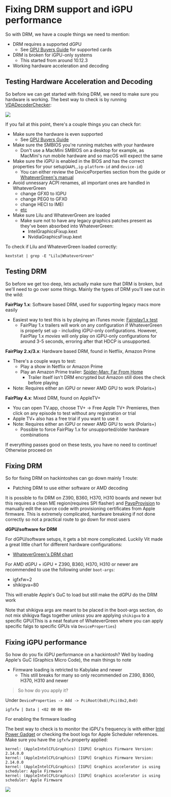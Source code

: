 # Fixing DRM support and iGPU performance

So with DRM, we have a couple things we need to mention:


* DRM requires a supported dGPU
   * See [GPU Buyers Guide](https://khronokernel-3.gitbook.io/gpu-buyers-guide/) for supported cards
* DRM is broken for iGPU-only systems
   * This started from around 10.12.3
* Working hardware acceleration and decoding

## Testing Hardware Acceleration and Decoding

So before we can get started with fixing DRM, we need to make sure you hardware is working. The best way to check is by running [VDADecoderChecker](https://i.applelife.ru/2019/05/451893_10.12_VDADecoderChecker.zip):

![](https://cdn.discordapp.com/attachments/683011276938543134/692237447203127356/Screen_Shot_2020-03-24_at_11.04.19_PM.png)

If you fail at this point, there's a couple things you can check for:

* Make sure the hardware is even supported
   * See [GPU Buyers Guide](https://khronokernel-3.gitbook.io/gpu-buyers-guide/)
* Make sure the SMBIOS you're running matches with your hardware
   * Don't use a MacMini SMBIOS on a desktop for example, as MacMini's run mobile hardware and so macOS will expect the same
* Make sure the iGPU is enabled in the BIOS and has the correct properties for your setup(`AAPL,ig-platform-id` and `device-id`)
   * You can either review the DevicePorperties section from the guide or [WhateverGreen's manual](https://github.com/acidanthera/WhateverGreen/blob/master/Manual/FAQ.IntelHD.en.md)
* Avoid unnessary ACPI renames, all important ones are handled in WhateverGreen
   * change GFX0 to IGPU
   * change PEG0 to GFX0
   * change HECI to IMEI
   * [etc](https://github.com/khronokernel/Opencore-Vanilla-Desktop-Guide/blob/master/clover-conversion/Clover-config.md)
* Make sure Lilu and WhateverGreen are loaded
   * Make sure not to have any legacy graphics patches present as they've been absorbed into WhateverGreen:
      * IntelGraphicsFixup.kext
      * NvidiaGraphicsFixup.kext

To check if Lilu and WhateverGreen loaded correctly:

```text
kextstat | grep -E "Lilu|WhateverGreen"
```

## Testing DRM

So before we get too deep, lets actually make sure that DRM is broken, but we'll need to go over some things. Mainly the types of DRM you'll see out in the wild:

**FairPlay 1.x**: Software based DRM, used for supporting legacy macs more easily

* Easiest way to test this is by playing an iTunes movie: [Fairplay1.x test](https://drive.google.com/file/d/12pQ5FFpdHdGOVV6jvbqEq2wmkpMKxsOF/view)
  * FairPlay 1.x trailers will work on any configuration if WhateverGreen is properly set up - including iGPU-only configurations. However, FairPlay 1.x *movies* will only play on iGPU-only configurations for around 3-5 seconds, erroring after that HDCP is unsupported.

**FairPlay 2.x/3.x**: Hardware based DRM, found in Netflix, Amazon Prime

* There's a couple ways to test:
   * Play a show in Netflix or Amazon Prime
   * Play an Amazon Prime trailer: [Spider-Man: Far From Home](https://www.amazon.com/Spider-Man-Far-Home-Tom-Holland/dp/B07TP6D1DP)
      * Trailer itself isn't DRM encrypted but Amazon still does the check before playing
* Note: Requires either an iGPU or newer AMD GPU to work (Polaris+)

**FairPlay 4.x**: Mixed DRM, found on AppleTV+

* You can open TV.app, choose TV+ -> Free Apple TV+ Premieres, then click on any episode to test without any registration or trial
* Apple TV+ also has a free trial if you want to use it
* Note: Requires either an iGPU or newer AMD GPU to work (Polaris+)
   * Possible to force FairPlay 1.x for unsupported/older hardware combinations

If everything passes good on these tests, you have no need to continue! Otherwise proceed on

## Fixing DRM

So for fixing DRM on hackintoshes can go down mainly 1 route:

* Patching DRM to use either software or AMD decoding

It is possible to fix DRM on Z390, B360, H370, H310 boards and newer but this requires a clean ME region(requires SPI flasher) and [PavpProvision](https://github.com/acidanthera/OpenCorePkg/tree/master/Application/PavpProvision) to manually edit the source code with provisioning certificates from Apple firmware. This is extremely complicated, hardware breaking if not done correctly so not a practical route to go down for most users

**dGPU/software for DRM**

For dGPU/software setups, it gets a bit more complicated. Luckily Vit made a great little chart for different hardware configurations:

* [WhateverGreen's DRM chart](https://github.com/acidanthera/WhateverGreen/blob/master/Manual/FAQ.Chart.md)

For AMD dGPU + iGPU + Z390, B360, H370, H310 or newer are recommended to use the following under `boot-args`:

* igfxfw=2
* shikigva=80

This will enable Apple's GuC to load but still make the dGPU do the DRM work

Note that shikigva args are meant to be placed in the boot-args section, do not mix shikigva flags together *unless* you are applying `shikigva` to a specific GPU(This is a neat feature of WhateverGreen where you can apply specific falgs to specific GPUs via `DeviceProperties`)

## Fixing iGPU performance

So how do you fix iGPU performance on a hackintosh? Well by loading Apple's GuC (Graphics Micro Code), the main things to note

* Firmware loading is retricted to Kabylake and newer
    * This still breaks for many so only recommended on Z390, B360, H370, H310 and newer

> So how do you apply it?

Under `DeviceProperties -> Add -> PciRoot(0x0)/Pci(0x2,0x0)`

```text
igfxfw | Data | <02 00 00 00>
```
For enabling the firmware loading


The best way to check is to monitor the iGPU's frequency is with either [Intel Power Gadget](https://software.intel.com/en-us/articles/intel-power-gadget) or checking the boot logs for Apple Scheduler references. Make sure you have the `igfxfw` property applied:

```text
kernel: (AppleIntelCFLGraphics) [IGPU] Graphics Firmware Version: 2.14.0.0
kernel: (AppleIntelCFLGraphics) [IGPU] Graphics Firmware Version: 2.14.0.0
kernel: (AppleIntelCFLGraphics) [IGPU] Graphics accelerator is using scheduler: Apple Firmware
kernel: (AppleIntelCFLGraphics) [IGPU] Graphics accelerator is using scheduler: Apple Firmware
```

![](https://cdn.discordapp.com/attachments/683011276938543134/691724984808243281/Screen_Shot_2020-03-23_at_1.04.57_PM.png)

